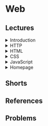 # Web

## Lectures
<details><summary>Introduction</summary><div class="border embed-responsive embed-responsive-16by9" data-video=""><iframe allow="accelerometer; autoplay; encrypted-media; gyroscope; picture-in-picture" allowfullscreen="" class="embed-responsive-item" src="https://www.youtube.com/embed/BB7xPefB8og?modestbranding=0&amp;rel=0&amp;showinfo=0"></iframe></div>

<ul>
  <li data-marker="*">In this track, we’ll write programs that can run on the internet. We’ll first learn about the basics of the internet and how it works, and then dive into the languages of the internet, from HTML and CSS to JavaScript to frameworks in Python and SQL that can turn a webpage into an application.</li>
</ul></details>

<details><summary>HTTP</summary><div class="border embed-responsive embed-responsive-16by9" data-video=""><iframe allow="accelerometer; autoplay; encrypted-media; gyroscope; picture-in-picture" allowfullscreen="" class="embed-responsive-item" src="https://www.youtube.com/embed/iSFEjQRulf0?modestbranding=0&amp;rel=0&amp;showinfo=0"></iframe></div>

<ul>
  <li data-marker="*">Computers talk to each other across the network by sending and receiving messages. At the most basic level, there are standard protocols, or rules to follow, for sending and receiving messages. In the context of the internet, the standard protocol is TCP/IP, Transmission Control Protocol and Internet Protocol. We can think of this at a high-level as sending a letter in the mail, with an address for the recipient and the address of the sender. On the internet, computers have IP addresses, usually in the format `#.#.#.#`, so our digital envelope might include `1.2.3.4` for the address of the computer we want to message, and our own address `5.6.7.8`, so that we can get a response.</li>
  <li data-marker="*">[2:16] With four numbers of one byte each, an IP address is 32 bits, which only allows us to count up to about 4 billion. It turns out that we now have more devices than 32 bits will support, and so in addition to IPv4, the protocol with 32-bit addresses, we also have IPv6, a protocol with 128-bit addresses.</li>
  <li data-marker="*">[4:10] In addition to the address of the recipient, we also specify a port number, or a number assigned to a particular service or type of message, like emails, webpages, or files. This way, the recipient computer can process incoming messages with the right program. So our envelope might say <code class="language-plaintext highlighter-rouge">1.2.3.4:80</code>.</li>
  <li data-marker="*">[5:50] But when we visit a website, we probably type in something like <code class="language-plaintext highlighter-rouge">example.com</code>, and it turns out that there’s something called DNS, Domain Name System, which maps domain names to IP addresses of the servers that can respond for that domain.</li>
  <li data-marker="*">[7:40] And we might notice URLs are the form <code class="language-plaintext highlighter-rouge">http://www.example.com</code>, and HTTP is short for another protocol, Hypertext Transfer Protocol, which essentially describe the format of the contents inside each digital envelope. The content of a request in HTTP might look like:
    <div class="language-plaintext highlighter-rouge"><div class="highlight"><pre class="highlight"><code>GET / HTTP/1.1
Host: www.example.com
...
</code></pre></div>    </div>
    <ul>
      <li data-marker="*">The first parameter, <code class="language-plaintext highlighter-rouge">GET</code>, specifies what the action we’re trying to do here, which is just getting something. The next one, <code class="language-plaintext highlighter-rouge">/</code>, stands for the root, or the top-most directory. Finally, <code class="language-plaintext highlighter-rouge">HTTP/1.1</code> is the version of protocol we’re asking to use. We also specify the host, or the website, since the same server might be able to handle multiple, and there’s also additional information in a request that are less important.</li>
    </ul>
  </li>
  <li data-marker="*">[10:15] The response we get back might look like:
    <div class="language-plaintext highlighter-rouge"><div class="highlight"><pre class="highlight"><code>HTTP/1.1 200 OK
Content-Type: text/html
...
</code></pre></div>    </div>
    <ul>
      <li data-marker="*">Here we get an HTTP status code of 200, which means “OK”, and then a line describing the type of content. HTML, Hypertext Markup Language, is a format that webpages use to markup content. Finally, we’ll get the actual data for the page.</li>
    </ul>
  </li>
  <li data-marker="*">[11:40] Other common status codes include 404, for a page not found, and 500 for an internal server error, where the server itself had an error trying to respond.</li>
  <li data-marker="*">[13:05] We can open Google Chrome, and open the Developer Tools panel. In the Network tab, we can load a site, and see lots of requests. At the very top, we can see the original request for <code class="language-plaintext highlighter-rouge">google.com</code>, and we’ll see the Request Headers that we sent, and the Response Headers we got back. In fact, the first response we got back was <code class="language-plaintext highlighter-rouge">HTTP/1.1 301 Moved Permanently</code>, to <code class="language-plaintext highlighter-rouge">http://www.google.com</code>, since by convention URLs for websites start with <code class="language-plaintext highlighter-rouge">www</code>. Next, we get redirected to <code class="language-plaintext highlighter-rouge">https://www.google.com</code>, with the more secure, encrypted version of HTTP. In this response, we finally get a <code class="language-plaintext highlighter-rouge">200 OK</code> code and some content to load the page. Later, we’ll be writing our own server programs that return these codes and content in response to requests from browsers.</li>
</ul></details>

<details><summary>HTML</summary><div class="border embed-responsive embed-responsive-16by9" data-video=""><iframe allow="accelerometer; autoplay; encrypted-media; gyroscope; picture-in-picture" allowfullscreen="" class="embed-responsive-item" src="https://www.youtube.com/embed/78wdlyzrKOA?modestbranding=0&amp;rel=0&amp;showinfo=0"></iframe></div>

<ul>
  <li data-marker="*">Now that our computers can communicate over the internet, we can take a closer look at the actual data we get back. In Chrome, we can go to View &gt; Developer &gt; View Source, to see the HTML, Hypertext Markup Language, that makes up the text-based content of a webpage.</li>
  <li data-marker="*">[1:30] We’ll look at a simple HTML page, where we first declare to the browser of the version and format of the page. Then, we have a tag, <code class="language-plaintext highlighter-rouge">&lt;html&gt;</code>, which starts the HTML content. Generally, HTML is made up of lots of nested tags that map to a tree structure, with opening tags and closing tags that determine the structure of the page. Next we have the <code class="language-plaintext highlighter-rouge">&lt;head&gt;</code> tag, which includes metadata, data about the page, such as the <code class="language-plaintext highlighter-rouge">&lt;title&gt;</code> tag inside that defines what the title of the webpage will be, as displayed in the tab of the browser. After, we have the <code class="language-plaintext highlighter-rouge">&lt;body&gt;</code> tag, which contains the visible content displayed by the browser.</li>
  <li data-marker="*">[6:00] In the CS50 IDE, we can start by writing this code in a file called <code class="language-plaintext highlighter-rouge">index.html</code>. And the CS50 IDE has a built-in server we can use. In the terminal, we can run <code class="language-plaintext highlighter-rouge">http-server</code>, and there will be a URL for our IDE’s server that we can open. Then, we’ll see the files in our IDE, and we can open <code class="language-plaintext highlighter-rouge">index.html</code>. We can change our file, save, and refresh to see what it looks like.</li>
  <li data-marker="*">[10:20] We take a look at an example where we use an <code class="language-plaintext highlighter-rouge">&lt;img&gt;</code> tag to display an image. Here, we add attributes, or additional parameters to the tag, like <code class="language-plaintext highlighter-rouge">src="cat.jpg"</code> to indicate that the source of the image is a file called <code class="language-plaintext highlighter-rouge">cat.jpg</code>, and <code class="language-plaintext highlighter-rouge">alt=""</code> to indicate alternative text for the image. And the <code class="language-plaintext highlighter-rouge">&lt;img&gt;</code> tag doesn’t have a closing tag, since it doesn’t make sense for there to be other tags inside the image.</li>
  <li data-marker="*">[13:30] We add links to go between pages with the <code class="language-plaintext highlighter-rouge">&lt;a&gt;</code>, or anchor, tag. Notice that we can have any text for any URL for our link, so we should pay attention to the URL we end up at.</li>
  <li data-marker="*">[18:00] We can add additional elements, like paragraphs with the <code class="language-plaintext highlighter-rouge">&lt;p&gt;</code> tag, headings with <code class="language-plaintext highlighter-rouge">&lt;h1&gt;</code> or <code class="language-plaintext highlighter-rouge">&lt;h2&gt;</code>, or tables with <code class="language-plaintext highlighter-rouge">&lt;table&gt;</code>.</li>
  <li data-marker="*">[22:35] We’ll add aesthetic styling like borders and colors later, but we can think about HTML as describing the structure of the content of our webpage.</li>
  <li data-marker="*">[22:55] We’ll add a <code class="language-plaintext highlighter-rouge">&lt;form&gt;</code> element with some <code class="language-plaintext highlighter-rouge">&lt;input&gt;</code> elements where we can get some information from the user. Finally, we can redirect ourself to Google’s search page for whatever we typed in, by using <code class="language-plaintext highlighter-rouge">https://www.google.com/search</code>. We noticed that <code class="language-plaintext highlighter-rouge">https://www.google.com/search?q=cats</code> takes us to a search page for cats, and the <code class="language-plaintext highlighter-rouge">?</code> indicates some HTTP GET parameters, where here we have a <code class="language-plaintext highlighter-rouge">q</code>, or query, parameter, with the value <code class="language-plaintext highlighter-rouge">cats</code>. So our form can have an <code class="language-plaintext highlighter-rouge">action</code> that submits our text input with <code class="language-plaintext highlighter-rouge">name="q"</code>, to <code class="language-plaintext highlighter-rouge">https://www.google.com/search</code>.</li>
  <li data-marker="*">[29:35] There are so many more HTML elements. We can likely find an HTML tag that lets us add a particular feature, just by searching Google for relevant documentation.</li>
</ul></details>

<details><summary>CSS</summary><div class="border embed-responsive embed-responsive-16by9" data-video=""><iframe allow="accelerometer; autoplay; encrypted-media; gyroscope; picture-in-picture" allowfullscreen="" class="embed-responsive-item" src="https://www.youtube.com/embed/g7nZFp2zSJ4?modestbranding=0&amp;rel=0&amp;showinfo=0"></iframe></div>

<ul>
  <li data-marker="*">To style webpages, we’ll use another language, CSS, Cascading Style Sheets.</li>
  <li data-marker="*">[0:40] First, in our HTML, we’ll need to add a <code class="language-plaintext highlighter-rouge">style</code> attribute to a tag, and set the value to something like <code class="language-plaintext highlighter-rouge">style="color: blue;"</code>. The key-value pairs in the style will change how the browser displays the element. In fact, we can add a style to the <code class="language-plaintext highlighter-rouge">&lt;body&gt;</code>, and all the elements inside the body will inherit the style unless they specifically have a different style.</li>
  <li data-marker="*">[5:20] We can also change the alignment, like centering or right-aligning text, or the font size. We can add multiple properties by separating them with semicolons.</li>
  <li data-marker="*">[8:40] We might have multiple elements of the same type, like <code class="language-plaintext highlighter-rouge">&lt;h1&gt;</code>, and we can add a common set of styles in the <code class="language-plaintext highlighter-rouge">&lt;head&gt;</code> element with the <code class="language-plaintext highlighter-rouge">&lt;style&gt;</code> tag. In that tag, we can specify that all <code class="language-plaintext highlighter-rouge">h1</code> elements share some set of styles.</li>
  <li data-marker="*">[14:00] If we want set the same styles to multiple types of elements, we can add classes, which we can think of as names, to any number and type of element. We’ll do this by adding the <code class="language-plaintext highlighter-rouge">class="title"</code> attribute, with a class name of our choosing, to elements we want to style the same way. Then, in our CSS we can select all elements with the class with <code class="language-plaintext highlighter-rouge">.title</code>.</li>
  <li data-marker="*">[18:25] We can create another class, and even give the same element multiple classes with <code class="language-plaintext highlighter-rouge">class="title green"</code>, and the styles for both will apply.</li>
  <li data-marker="*">[20:40] We can include CSS in a separate file, like <code class="language-plaintext highlighter-rouge">styles.css</code>, so all of our webpages can share the same styles. We’ll use a new tag, <code class="language-plaintext highlighter-rouge">&lt;link&gt;</code>, to link a file to our HTML page. And we can include many different CSS files, each of which having some subset of styles.</li>
  <li data-marker="*">[24:00] With CSS, we can also style tables in HTML by selecting the <code class="language-plaintext highlighter-rouge">table</code>, <code class="language-plaintext highlighter-rouge">tr</code>, and <code class="language-plaintext highlighter-rouge">td</code> classes. By looking at CSS documentation online, we can figure out what styles will give us the border styles we want.</li>
  <li data-marker="*">[27:40] We can add padding, or spacing, within each table data cell. And we can select the first row by adding a class like <code class="language-plaintext highlighter-rouge">header</code>, or use a special table header cell element <code class="language-plaintext highlighter-rouge">&lt;th&gt;</code> that we can select precisely.</li>
  <li data-marker="*">[31:05] It turns out that there are lots of CSS libraries, written by other people, that will include styles for common elements that can quickly apply a theme or aesthetic to our HTML. Bootstrap is one such popular library, and its documentation will include a <code class="language-plaintext highlighter-rouge">&lt;link&gt;</code> element we can add, such that our page will use Boostrap’s CSS files. The documentation will also show us various components we can use, and classes we can use to style them easily. A <code class="language-plaintext highlighter-rouge">&lt;div&gt;</code> element in HTML is like a generic container or section, so we’ll see that commonly used for elements that don’t have a more semantic HTML tag.</li>
</ul></details>

<details><summary>JavaScript</summary><div class="border embed-responsive embed-responsive-16by9" data-video=""><iframe allow="accelerometer; autoplay; encrypted-media; gyroscope; picture-in-picture" allowfullscreen="" class="embed-responsive-item" src="https://www.youtube.com/embed/WzfPjOYmjxg?modestbranding=0&amp;rel=0&amp;showinfo=0"></iframe></div>

<ul>
  <li data-marker="*">To build a more interactive website, we’ll need a programming language that will allow us to run code on the browser that changes how it behaves with our webpage, beyond just the content and style. The language that we’ll use is JavaScript, a language that browsers can interpret and run, with syntax similar to that of C.</li>
  <li data-marker="*">[0:35] We take a look at syntax for declaring and changing variables, conditions, loops, and functions.</li>
  <li data-marker="*">[5:00] A simple webpage has elements that we can represent as a graphical tree, where each nested element is a child of a node in the tree. This is called the Document Object Model, and JavaScript can manipulate, or change this, without having to refresh the page.</li>
  <li data-marker="*">[7:15] We’ll add JavaScript to our page with a <code class="language-plaintext highlighter-rouge">&lt;script&gt;</code> tag inside our <code class="language-plaintext highlighter-rouge">&lt;head&gt;</code> tag. We can call a built-in function, <code class="language-plaintext highlighter-rouge">alert()</code>, to show an alert on our page. After we save our file, we can run a server in our IDE with <code class="language-plaintext highlighter-rouge">http-server</code>, and see our page.</li>
  <li data-marker="*">[9:20] We can add a form, and have our form call a function and <code class="language-plaintext highlighter-rouge">return false;</code> to stop any default behavior after our function is called.</li>
  <li data-marker="*">[12:00] Our form can have a text field, and our JavaScript button can get its value. Fist, we need to add an ID to our element with an attribute to the element, like <code class="language-plaintext highlighter-rouge">id="name"</code>. And in Javascript, we can use <code class="language-plaintext highlighter-rouge">document.querySelector('#name')</code> to get that element by its id.</li>
  <li data-marker="*">[17:25] We can change our alert to display something else with a condition.</li>
  <li data-marker="*">[18:45] Instead of just reading the content of the DOM, we can also change the contents of elements by setting their <code class="language-plaintext highlighter-rouge">innerHTML</code> property, after selecting them with <code class="language-plaintext highlighter-rouge">document.querySelector</code>.</li>
  <li data-marker="*">[22:00] We’ll look at another example that has a counter, or a variable that we can increment by pressing a button.</li>
  <li data-marker="*">[24:25] It turns out that we can even change these variables or call these functions in our browser, with View &gt; Developer &gt; Developer Tools in Chrome. In the Console tab, we can type in JavaScript code, and it will run in our page. If our JavaScript code has errors, those errors will also show up in the console.</li>
  <li data-marker="*">[26:00] We can dynamically change the style of the page. We’ll create three buttons, each with a unique <code class="language-plaintext highlighter-rouge">id</code>. And in our script tag, we’ll select each button, and we’ll set their <code class="language-plaintext highlighter-rouge">onclick</code> property to a function that our browser will call when the button is clicked. We can create an anonymous function, or a function with no name, directly with <code class="language-plaintext highlighter-rouge">function() { ... }</code>, instead of defining it separately first. And in our function, we can select the <code class="language-plaintext highlighter-rouge">body</code> tag by type since there’s only one of them on our page, and set the <code class="language-plaintext highlighter-rouge">style.backgroundColor</code> property to a color.</li>
  <li data-marker="*">[30:25] It turns out that we can’t add the <code class="language-plaintext highlighter-rouge">onclick</code> function in the beginning of our JavaScript code, since our browser interprets the code from top to bottom, and our code can’t find the buttons. There are a few ways to solve this problem, but for now we can simply move our <code class="language-plaintext highlighter-rouge">script</code> tag to the end of our <code class="language-plaintext highlighter-rouge">body</code> tag.</li>
  <li data-marker="*">[33:55] The <code class="language-plaintext highlighter-rouge">onclick</code> function is an event handler, or a function that is called when an event happens. There are many such events that we can listen for, like a change to the selected option in a dropdown menu. We’ll look at another example, where we add <code class="language-plaintext highlighter-rouge">onChange</code> to a <code class="language-plaintext highlighter-rouge">&lt;select&gt;</code> element. Here, inside our event handler function, we can use <code class="language-plaintext highlighter-rouge">this.value()</code> to get the value of the option that was just selected. We can think of <code class="language-plaintext highlighter-rouge">this</code> as a special variable that contains some kind of context for how a function is called. In this case, <code class="language-plaintext highlighter-rouge">this</code> is the event that triggered our event handler.</li>
  <li data-marker="*">[39:20] We can update our page periodically with <code class="language-plaintext highlighter-rouge">window.setInterval</code>, which calls a function for us at some interval of time. We’ll create a function, <code class="language-plaintext highlighter-rouge">blink()</code>, that will change the <code class="language-plaintext highlighter-rouge">body</code>’s visibility to be either <code class="language-plaintext highlighter-rouge">visible</code> or <code class="language-plaintext highlighter-rouge">hidden</code>.</li>
  <li data-marker="*">[43:10] We can also create a separate file like <code class="language-plaintext highlighter-rouge">blink.js</code>, where we only have our JavaScript code, and include it in our HTML file with <code class="language-plaintext highlighter-rouge">&lt;script src="blink.js"&gt;&lt;/script&gt;</code>.</li>
  <li data-marker="*">[44:45] Finally, we can ask the browser to give the user’s location to our JavaScript code, with <code class="language-plaintext highlighter-rouge">navigator.geolocation.getCurrentPosition</code>. The argument we pass in is a callback function, or a function that will be called by the browser when the <code class="language-plaintext highlighter-rouge">getCurrentPosition</code> finishes running. Inside our function, we’ll just write the coordinates we get to the page.</li>
  <li data-marker="*">[47:05] With JavaScript, we can read and write to the DOM, and take advantage of even more features that browsers provide.</li>
</ul></details>

<details><summary>Homepage</summary><div class="border embed-responsive embed-responsive-16by9" data-video=""><iframe allow="accelerometer; autoplay; encrypted-media; gyroscope; picture-in-picture" allowfullscreen="" class="embed-responsive-item" src="https://www.youtube.com/embed/sEVlPyywlfc?modestbranding=0&amp;rel=0&amp;showinfo=0"></iframe></div>

<ul>
  <li data-marker="*">Our first assignment will be to create a homepage of our choice using HTML, CSS, and JavaScript.</li>
  <li data-marker="*">We’ll create four different pages in HTML, each linked to one another somehow. Recall that we can use the <code class="language-plaintext highlighter-rouge">&lt;a&gt;</code> tag, with the link to another file in our IDE.</li>
  <li data-marker="*">We’ll also use at least five different CSS selectors, for five different types elements, classes, or IDs. And we’ll want to use at least five different properties overall to style our page, and documentation online will help us find what we’re looking for. We’ll also use the Bootstrap library to style at least one of our components, so we don’t have to write the CSS ourselves for that.</li>
  <li data-marker="*">Finally, after we’ve written the content for our pages and styled them, we’ll use JavaScript to make our page interactive somehow, through alerts, buttons, dropdowns, forms, intervals, or even more.</li>
  <li data-marker="*">Be as creative as you’d like!</li>
</ul></details>

## Shorts


## References


## Problems